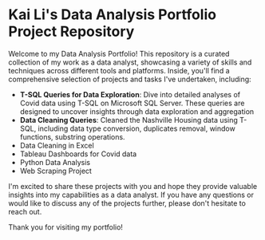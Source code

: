 # Kai Li's Data Analysis Portfolio Project Repository

Welcome to my Data Analysis Portfolio! This repository is a curated collection of my work as a data analyst, showcasing a variety of skills and techniques across different tools and platforms. Inside, you'll find a comprehensive selection of projects and tasks I've undertaken, including:

* **T-SQL Queries for Data Exploration**: Dive into detailed analyses of Covid data using T-SQL on Microsoft SQL Server. These queries are designed to uncover insights through data exploration and aggregation
* **Data Cleaning Queries**: Cleaned the Nashville Housing data using T-SQL, including data type conversion, duplicates removal, window functions, substring operations. 
* Data Cleaning in Excel
* Tableau Dashboards for Covid data
* Python Data Analysis
* Web Scraping Project

I'm excited to share these projects with you and hope they provide valuable insights into my capabilities as a data analyst. If you have any questions or would like to discuss any of the projects further, please don't hesitate to reach out.

Thank you for visiting my portfolio!
